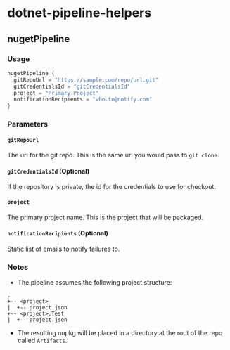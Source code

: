 # dotnet-pipeline-helpers

## nugetPipeline
### Usage
```groovy
nugetPipeline {
  gitRepoUrl = "https://sample.com/repo/url.git"
  gitCredentialsId = "gitCredentialsId"
  project = "Primary.Project"
  notificationRecipients = "who.to@notify.com"
}
```

### Parameters
#### `gitRepoUrl`
The url for the git repo. This is the same url you would pass to `git clone`.

#### `gitCredentialsId` (Optional)
If the repository is private, the id for the credentials to use for checkout.

#### `project`
The primary project name. This is the project that will be packaged.

#### `notificationRecipients` (Optional)
Static list of emails to notify failures to.

### Notes
* The pipeline assumes the following project structure:
```
.
+-- <project>
|  +-- project.json
+-- <project>.Test
|  +-- project.json
```
* The resulting nupkg will be placed in a directory at the root of the repo called `Artifacts`.
